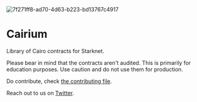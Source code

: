 ![7f271ff8-ad70-4d63-b223-bd13767c4917](https://github.com/Ursulafe/Cairium/assets/152976968/56e06f70-a527-465c-a516-7970e8fd7d4d)

# Cairium
Library of Cairo contracts for Starknet.

Please bear in mind that the contracts aren't audited. This is primarily for education purposes. Use caution and do not use them for production.

Do contribute, check [the contributing file](https://github.com/Ursulafe/Cairium/blob/main/CONTRIBUTING.md).

Reach out to us on [Twitter](https://twitter.com/cairium).
